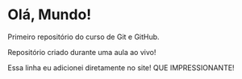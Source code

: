 # Olá, Mundo!
Primeiro repositório do curso de Git e GitHub.

Repositório criado durante uma aula ao vivo!

Essa linha eu adicionei diretamente no site! QUE IMPRESSIONANTE!
